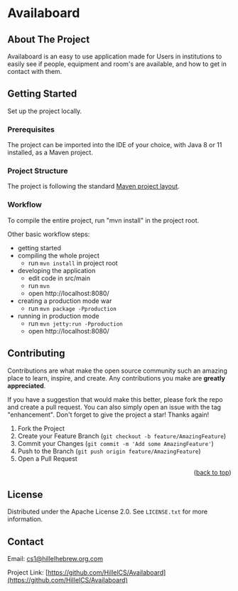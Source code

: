 
# Availaboard

<!-- ABOUT THE PROJECT -->
## About The Project

Availaboard is an easy to use application made for Users in institutions to easily see if people, equipment and room's are available, and how to get in contact with them.

## Getting Started

Set up the project locally.

### Prerequisites

The project can be imported into the IDE of your choice, with Java 8 or 11 installed, as a Maven project.

### Project Structure

The project is following the standard [Maven project layout](https://maven.apache.org/guides/introduction/introduction-to-the-standard-directory-layout.html).

### Workflow

To compile the entire project, run "mvn install" in the project root.

Other basic workflow steps:

- getting started
- compiling the whole project
  - run `mvn install` in project root
- developing the application
  - edit code in src/main
  - run `mvn`
  - open http://localhost:8080/
- creating a production mode war
  - run `mvn package -Pproduction` 
- running in production mode
  - run `mvn jetty:run -Pproduction`
  - open http://localhost:8080/

<!-- CONTRIBUTING -->
## Contributing

Contributions are what make the open source community such an amazing place to learn, inspire, and create. Any contributions you make are **greatly appreciated**.

If you have a suggestion that would make this better, please fork the repo and create a pull request. You can also simply open an issue with the tag "enhancement".
Don't forget to give the project a star! Thanks again!

1. Fork the Project
2. Create your Feature Branch (`git checkout -b feature/AmazingFeature`)
3. Commit your Changes (`git commit -m 'Add some AmazingFeature'`)
4. Push to the Branch (`git push origin feature/AmazingFeature`)
5. Open a Pull Request

<p align="right">(<a href="#top">back to top</a>)</p>



<!-- LICENSE -->
## License

Distributed under the Apache License 2.0. See `LICENSE.txt` for more information.


<!-- CONTACT -->
## Contact

Email: cs1@hillelhebrew.org.com

Project Link: [https://github.com/HillelCS/Availaboard](https://github.com/HillelCS/Availaboard)

